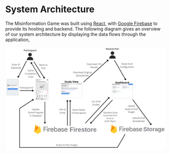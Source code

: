 # System Architecture

The Misinformation Game was built using
[React](https://reactjs.org/), with
[Google Firebase](https://firebase.google.com/) to provide
its hosting and backend. The following diagram gives an overview
of our system architecture by displaying the data flows through
the application,

![Data Flows](data-flows.png)
